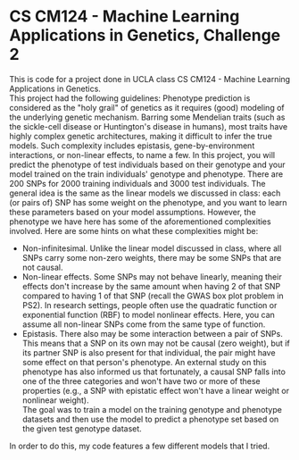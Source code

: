 # CS CM124 - Machine Learning Applications in Genetics, Challenge 2  
This is code for a project done in UCLA class CS CM124 - Machine Learning Applications in Genetics.  
This project had the following guidelines: 
Phenotype prediction is considered as the "holy grail" of genetics as it requires (good) modeling of the underlying genetic mechanism. Barring some Mendelian traits (such as the sickle-cell disease or Huntington's disease in humans), most traits have highly complex genetic architectures, making it difficult to infer the true models. Such complexity includes epistasis, gene-by-environment interactions, or non-linear effects, to name a few. In this project, you will predict the phenotype of test individuals based on their genotype and your model trained on the train individuals' genotype and phenotype. There are 200 SNPs for 2000 training individuals and 3000 test individuals.
The general idea is the same as the linear models we discussed in class: each (or pairs of) SNP has some weight on the phenotype, and you want to learn these parameters based on your model assumptions. However, the phenotype we have here has some of the aforementioned complexities involved. Here are some hints on what these complexities might be:  
- Non-infinitesimal. Unlike the linear model discussed in class, where all SNPs carry some non-zero weights, there may be some SNPs that are not causal.  
- Non-linear effects. Some SNPs may not behave linearly, meaning their effects don't increase by the same amount when having 2 of that SNP compared to having 1 of that SNP (recall the GWAS box plot problem in PS2). In research settings, people often use the quadratic function or exponential function (RBF) to model nonlinear effects. Here, you can assume all non-linear SNPs come from the same type of function.  
- Epistasis. There also may be some interaction between a pair of SNPs. This means that a SNP on its own may not be causal (zero weight), but if its partner SNP is also present for that individual, the pair might have some effect on that person's phenotype.
An external study on this phenotype has also informed us that fortunately, a causal SNP falls into one of the three categories and won't have two or more of these properties (e.g., a SNP with epistatic effect won't have a linear weight or nonlinear weight).  
The goal was to train a model on the training genotype and phenotype datasets and then use the model to predict a phenotype set based on the given test genotype dataset.  

In order to do this, my code features a few different models that I tried. 
